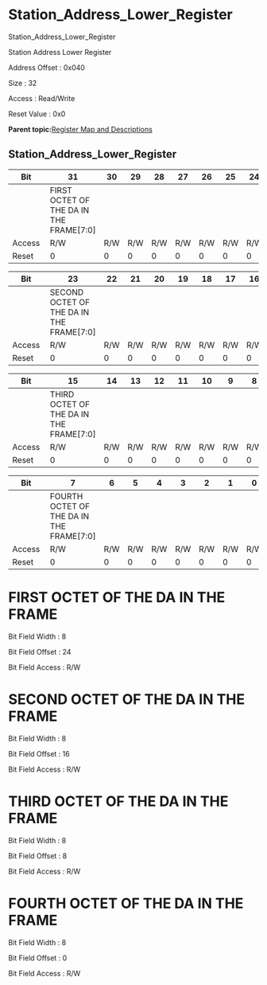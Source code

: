 # Station\_Address\_Lower\_Register

Station\_Address\_Lower\_Register

Station Address Lower Register

Address Offset : 0x040

Size : 32

Access : Read/Write

Reset Value : 0x0

**Parent topic:**[Register Map and Descriptions](GUID-521EA668-4C02-4A74-927B-B4C8D92B9489.md)

## Station\_Address\_Lower\_Register

|Bit |31|30|29|28|27|26|25|24|
|----|---|---|---|---|---|---|---|---|
| |FIRST OCTET OF THE DA IN THE FRAME\[7:0\]|
|Access |R/W|R/W|R/W|R/W|R/W|R/W|R/W|R/W|
|Reset |0|0|0|0|0|0|0|0|

|Bit |23|22|21|20|19|18|17|16|
|----|---|---|---|---|---|---|---|---|
| |SECOND OCTET OF THE DA IN THE FRAME\[7:0\]|
|Access |R/W|R/W|R/W|R/W|R/W|R/W|R/W|R/W|
|Reset |0|0|0|0|0|0|0|0|

|Bit |15|14|13|12|11|10|9|8|
|----|---|---|---|---|---|---|---|---|
| |THIRD OCTET OF THE DA IN THE FRAME\[7:0\]|
|Access |R/W|R/W|R/W|R/W|R/W|R/W|R/W|R/W|
|Reset |0|0|0|0|0|0|0|0|

|Bit |7|6|5|4|3|2|1|0|
|----|---|---|---|---|---|---|---|---|
| |FOURTH OCTET OF THE DA IN THE FRAME\[7:0\]|
|Access |R/W|R/W|R/W|R/W|R/W|R/W|R/W|R/W|
|Reset |0|0|0|0|0|0|0|0|

# FIRST OCTET OF THE DA IN THE FRAME

Bit Field Width : 8

Bit Field Offset : 24

Bit Field Access : R/W

# SECOND OCTET OF THE DA IN THE FRAME

Bit Field Width : 8

Bit Field Offset : 16

Bit Field Access : R/W

# THIRD OCTET OF THE DA IN THE FRAME

Bit Field Width : 8

Bit Field Offset : 8

Bit Field Access : R/W

# FOURTH OCTET OF THE DA IN THE FRAME

Bit Field Width : 8

Bit Field Offset : 0

Bit Field Access : R/W

